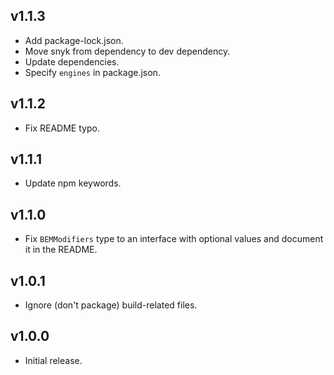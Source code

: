 ## v1.1.3
- Add package-lock.json.
- Move snyk from dependency to dev dependency.
- Update dependencies.
- Specify `engines` in package.json.

## v1.1.2
- Fix README typo.

## v1.1.1
- Update npm keywords.

## v1.1.0
- Fix `BEMModifiers` type to an interface with optional values and document it in the README.

## v1.0.1
- Ignore (don't package) build-related files.

## v1.0.0
- Initial release.
